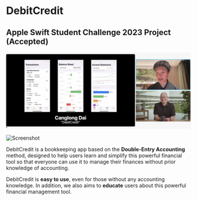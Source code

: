 # DebitCredit

## Apple Swift Student Challenge 2023 Project (Accepted)

![Media](./ReadmeAsset/Media.jpg)

![Screenshot](./ReadmeAsset/Screenshot.png)

DebitCredit is a bookkeeping app based on the **Double-Entry Accounting** method, designed to help users learn and simplify this powerful financial tool so that everyone can use it to manage their finances without prior knowledge of accounting.

DebitCredit is **easy to use**, even for those without any accounting knowledge. In addition, we also aims to **educate** users about this powerful financial management tool.